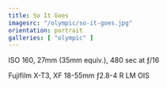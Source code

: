 ```yaml
---
title: So It Goes
imagesrc: "/olympic/so-it-goes.jpg"
orientation: portrait
galleries: [ "olympic" ]
---
```


ISO 160, 27mm (35mm equiv.), 480 sec at ƒ/16

Fujifilm X-T3, XF 18-55mm ƒ2.8-4 R LM OIS
